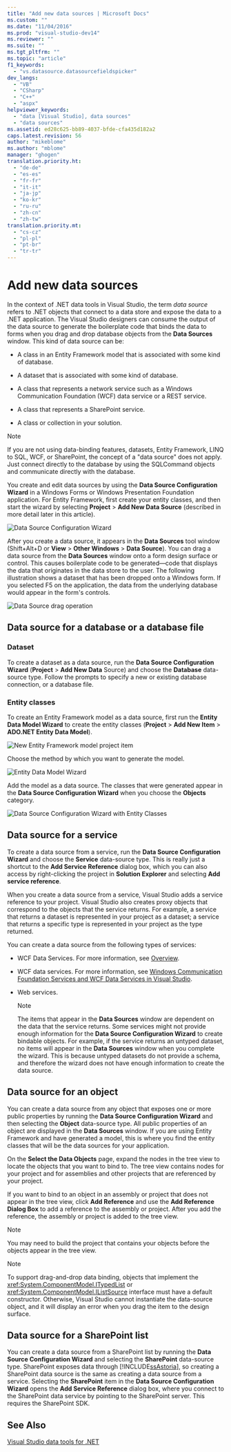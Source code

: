 ```yaml
---
title: "Add new data sources | Microsoft Docs"
ms.custom: ""
ms.date: "11/04/2016"
ms.prod: "visual-studio-dev14"
ms.reviewer: ""
ms.suite: ""
ms.tgt_pltfrm: ""
ms.topic: "article"
f1_keywords: 
  - "vs.datasource.datasourcefieldspicker"
dev_langs: 
  - "VB"
  - "CSharp"
  - "C++"
  - "aspx"
helpviewer_keywords: 
  - "data [Visual Studio], data sources"
  - "data sources"
ms.assetid: ed28c625-bb89-4037-bfde-cfa435d182a2
caps.latest.revision: 56
author: "mikeblome"
ms.author: "mblome"
manager: "ghogen"
translation.priority.ht: 
  - "de-de"
  - "es-es"
  - "fr-fr"
  - "it-it"
  - "ja-jp"
  - "ko-kr"
  - "ru-ru"
  - "zh-cn"
  - "zh-tw"
translation.priority.mt: 
  - "cs-cz"
  - "pl-pl"
  - "pt-br"
  - "tr-tr"
---
```

# Add new data sources
In the context of .NET data tools in Visual Studio, the term *data source* refers to .NET objects that connect to a data store and expose the data to a .NET application. The Visual Studio designers can consume the output of the data source to generate the boilerplate code that binds the data to forms when you drag and drop database objects from the **Data Sources** window. This kind of data source can be:  
  
-   A class in an Entity Framework model that is associated with some kind of database.  
  
-   A dataset that is associated with some kind of database.  
  
-   A class that represents a network service such as a Windows Communication Foundation (WCF) data service or a REST service.  
  
-   A class that represents a SharePoint service.  
  
-   A class or collection in your solution.  
  
> [!NOTE]
>  If you are not using data-binding features, datasets, Entity Framework, LINQ to SQL, WCF, or SharePoint, the concept of a "data source" does not apply. Just connect directly to the database by using the SQLCommand objects and communicate directly with the database.  
  
 You create and edit data sources by using the **Data Source Configuration Wizard** in a Windows Forms or Windows Presentation Foundation application. For Entity Framework, first create your entity classes, and then start the wizard by selecting **Project** > **Add New Data Source** (described in more detail later in this article).  
  
 ![Data Source Configuration Wizard](../data-tools/media/data-source-configuration-wizard.png "Data Source Configuration Wizard")  
  
 After you create a data source, it appears in the **Data Sources** tool window (Shift+Alt+D or **View** > **Other Windows** > **Data Source**). You can drag a data source from the **Data Sources** window onto a form design surface or control. This causes boilerplate code to be generated—code that displays the data that originates in the data store to the user. The following illustration shows a dataset that has been dropped onto a Windows form. If you selected F5 on the application, the data from the underlying database would appear in the form's controls.  
  
 ![Data Source drag operation](../data-tools/media/raddata-data-source-drag-operation.png "raddata Data Source drag operation")  
  
## Data source for a database or a database file  
  
### Dataset  
 To create a dataset as a data source, run the **Data Source Configuration Wizard** (**Project** > **Add New Data** Source) and choose the **Database** data-source type. Follow the prompts to specify a new or existing database connection, or a database file.  
  
### Entity classes  
 To create an Entity Framework model as a data source, first run the **Entity Data Model Wizard** to create the entity classes (**Project** > **Add New Item** > **ADO.NET Entity Data Model**).  
  
 ![New Entity Framework model project item](../data-tools/media/raddata-new-entity-framework-model-project-item.png "raddata New Entity Framework model project item")  
  
 Choose the method by which you want to generate the model.  
  
 ![Entity Data Model Wizard](../data-tools/media/raddata-entity-data-model-wizard.png "raddata Entity Data Model Wizard")  
  
 Add the model as a data source. The classes that were generated appear in the **Data Source Configuration Wizard** when you choose the **Objects** category.  
  
 ![Data Source Configuration Wizard with Entity Classes](../data-tools/media/raddata-data-source-configuration-wizard-with-entity-classes.png "raddata Data Source Configuration Wizard with Entity Classes")  
  
## Data source for a service  
 To create a data source from a service, run the **Data Source Configuration Wizard** and choose the **Service** data-source type. This is really just a shortcut to the **Add Service Reference** dialog box, which you can also access by right-clicking the project in **Solution Explorer** and selecting **Add service reference**.  
  
 When you create a data source from a service, Visual Studio adds a service reference to your project. Visual Studio also creates proxy objects that correspond to the objects that the service returns. For example, a service that returns a dataset is represented in your project as a dataset; a service that returns a specific type is represented in your project as the type returned.  
  
 You can create a data source from the following types of services:  
  
-   WCF Data Services. For more information, see [Overview](../Topic/WCF%20Data%20Services%20Overview.md).  
  
-   WCF data services. For more information, see [Windows Communication Foundation Services and WCF Data Services in Visual Studio](../data-tools/windows-communication-foundation-services-and-wcf-data-services-in-visual-studio.md).  
  
-   Web services.  
  
    > [!NOTE]
    >  The items that appear in the **Data Sources** window are dependent on the data that the service returns. Some services might not provide enough information for the **Data Source Configuration Wizard** to create bindable objects. For example, if the service returns an untyped dataset, no items will appear in the **Data Sources** window when you complete the wizard. This is because untyped datasets do not provide a schema, and therefore the wizard does not have enough information to create the data source.  
  
## Data source for an object  
 You can create a data source from any object that exposes one or more public properties by running the **Data Source Configuration Wizard** and then selecting the **Object** data-source type. All public properties of an object are displayed in the **Data Sources** window.   If you are using Entity Framework and have generated a model, this is where you find the entity classes that will be the data sources for your application.  
  
 On the **Select the Data Objects** page, expand the nodes in the tree view to locate the objects that you want to bind to. The tree view contains nodes for your project and for assemblies and other projects that are referenced by your project.  
  
 If you want to bind to an object in an assembly or project that does not appear in the tree view, click **Add Reference** and use the **Add Reference Dialog Box** to add a reference to the assembly or project. After you add the reference, the assembly or project is added to the tree view.  
  
> [!NOTE]
>  You may need to build the project that contains your objects before the objects appear in the tree view.  
  
> [!NOTE]
>  To support drag-and-drop data binding, objects that implement the <xref:System.ComponentModel.ITypedList> or <xref:System.ComponentModel.IListSource> interface must have a default constructor. Otherwise, Visual Studio cannot instantiate the data-source object, and it will display an error when you drag the item to the design surface.  
  
## Data source for a SharePoint list  
 You can create a data source from a SharePoint list by running the **Data Source Configuration Wizard** and selecting the **SharePoint** data-source type. SharePoint exposes data through [!INCLUDE[ssAstoria](../data-tools/includes/ssastoria_md.md)], so creating a SharePoint data source is the same as creating a data source from a service. Selecting the **SharePoint** item in the **Data Source Configuration Wizard** opens the **Add Service Reference** dialog box, where you connect to the SharePoint data service by pointing to the SharePoint server.  This requires the SharePoint SDK.  
  
## See Also  
 [Visual Studio data tools for .NET](../data-tools/visual-studio-data-tools-for-dotnet.md)